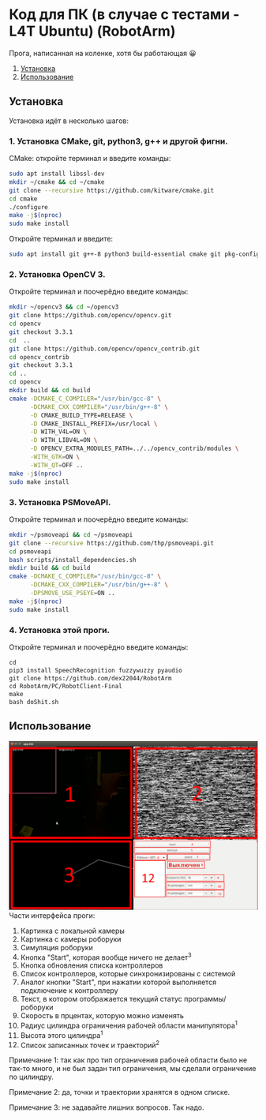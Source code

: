 # Код для ПК (в случае с тестами - L4T Ubuntu) (RobotArm)

Прога, написанная на коленке, хотя бы работающая :grinning:

1. [Установка](#установка)
2. [Использование](#использование)

## Установка
Установка идёт в несколько шагов:
### 1. Установка CMake, git, python3, g++ и другой фигни.
CMake: откройте терминал и введите команды:
```sh
sudo apt install libssl-dev
mkdir ~/cmake && cd ~/cmake
git clone --recursive https://github.com/kitware/cmake.git
cd cmake
./configure
make -j$(nproc)
sudo make install
```
Откройте терминал и введите:
```sh
sudo apt install git g++-8 python3 build-essential cmake git pkg-config libgtk-3-dev libavcodec-dev libavformat-dev libswscale-dev libv4l-dev libxvidcore-dev libx264-dev libjpeg-dev libpng-dev libtiff-dev gfortran openexr libatlas-base-dev python3-dev python3-numpy libtbb2 libtbb-dev libdc1394-22-dev libudev-dev libbluetooth-dev libusb-dev libhidapi-dev libglm-dev libepoxy-dev portaudio19-dev
```
### 2. Установка OpenCV 3.
Откройте терминал и поочерёдно введите команды:
```sh
mkdir ~/opencv3 && cd ~/opencv3
git clone https://github.com/opencv/opencv.git
cd opencv
git checkout 3.3.1
cd  ..
git clone https://github.com/opencv/opencv_contrib.git
cd opencv_contrib
git checkout 3.3.1
cd ..
cd opencv
mkdir build && cd build
cmake -DCMAKE_C_COMPILER="/usr/bin/gcc-8" \
      -DCMAKE_CXX_COMPILER="/usr/bin/g++-8" \
      -D CMAKE_BUILD_TYPE=RELEASE \
      -D CMAKE_INSTALL_PREFIX=/usr/local \
      -D WITH_V4L=ON \
      -D WITH_LIBV4L=ON \
      -D OPENCV_EXTRA_MODULES_PATH=../../opencv_contrib/modules \
      -WITH_GTK=ON \
      -WITH_QT=OFF ..
make -j$(nproc)
sudo make install
```
### 3. Установка PSMoveAPI.
Откройте терминал и поочерёдно введите команды:
```sh
mkdir ~/psmoveapi && cd ~/psmoveapi
git clone --recursive https://github.com/thp/psmoveapi.git
cd psmoveapi
bash scripts/install_dependencies.sh
mkdir build && cd build
cmake -DCMAKE_C_COMPILER="/usr/bin/gcc-8" \
      -DCMAKE_CXX_COMPILER="/usr/bin/g++-8" \
      -DPSMOVE_USE_PSEYE=ON ..
make -j$(nproc)
sudo make install
```
### 4. Установка этой проги.
Откройте терминал и поочерёдно введите команды:
```
cd
pip3 install SpeechRecognition fuzzywuzzy pyaudio
git clone https://github.com/dex22044/RobotArm
cd RobotArm/PC/RobotClient-Final
make
bash doShit.sh
```
## Использование
![Скрин проги](./RobotArmClientScreenshot.png)
Части интерфейса проги:
1. Картинка с локальной камеры
2. Картинка с камеры роборуки
3. Симуляция роборуки
4. Кнопка "Start", которая вообще ничего не делает<sup>3</sup>
5. Кнопка обновления списка контроллеров
6. Список контроллеров, которые синхронизированы с системой
7. Аналог кнопки "Start", при нажатии которой выполняется подключение к контроллеру
8. Текст, в котором отображается текущий статус программы/роборуки
9. Скорость в прцентах, которую можно изменять
10. Радиус цилиндра ограничения рабочей области манипулятора<sup>1</sup>
11. Высота этого цилиндра<sup>1</sup>
12. Список записанных точек и траекторий<sup>2</sup>

Примечание 1: так как про тип ограничения рабочей области было не так-то много, и не был задан тип ограничения, мы сделали ограничение по цилиндру.

Примечание 2: да, точки и траектории хранятся в одном списке.

Примечание 3: не задавайте лишних вопросов. Так надо.
